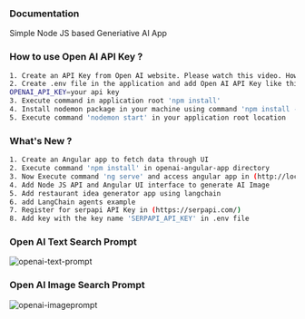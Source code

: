 ### Documentation

Simple Node JS based Generiative AI App

### How to use Open AI API Key ?

```sh
1. Create an API Key from Open AI website. Please watch this video. How to get an Open AI API Key ? (https://www.youtube.com/watch?v=nafDyRsVnXU)
2. Create .env file in the application and add Open AI API Key like this:
OPENAI_API_KEY=your api key
3. Execute command in application root 'npm install'
4. Install nodemon package in your machine using command 'npm install -g nodemon'
5. Execute command 'nodemon start' in your application root location
```

### What's New ?

```sh
1. Create an Angular app to fetch data through UI
2. Execute command 'npm install' in openai-angular-app directory
3. Now Execute command 'ng serve' and access angular app in (http://localhost:4200)
4. Add Node JS API and Angular UI interface to generate AI Image
5. Add restaurant idea generator app using langchain
6. add LangChain agents example
7. Register for serpapi API Key in (https://serpapi.com/)
8. Add key with the key name 'SERPAPI_API_KEY' in .env file
```

### Open AI Text Search Prompt

![openai-text-prompt](https://github.com/devashishkumar/generative-ai-nodejs/assets/65059534/8764bf3f-cf0a-44c8-b439-70a49a899195)

### Open AI Image Search Prompt

![openai-imageprompt](https://github.com/devashishkumar/generative-ai-nodejs/assets/65059534/4d4d6380-d81d-4166-b93e-431f0a0aa553)
